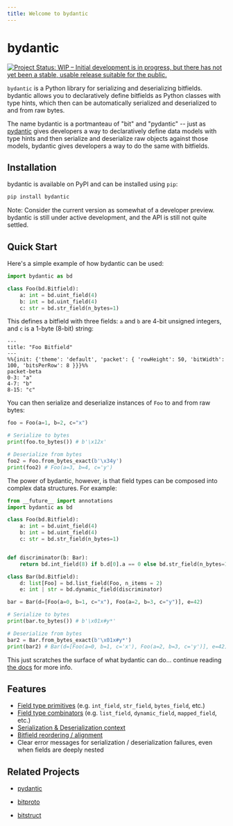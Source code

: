 ```yaml
---
title: Welcome to bydantic
---
```


<!-- BEGIN CONTENT -->

# bydantic

[![Project Status: WIP – Initial development is in progress, but there has not yet been a stable, usable release suitable for the public.](https://www.repostatus.org/badges/latest/wip.svg)](https://www.repostatus.org/#wip)

`bydantic` is a Python library for serializing and deserializing bitfields.
bydantic allows you to declaratively define bitfields as Python classes with
type hints, which then can be automatically serialized and deserialized to and
from raw bytes.

The name bydantic is a portmanteau of "bit" and "pydantic" -- just as
[pydantic](https://docs.pydantic.dev) gives developers a way to declaratively
define data models with type hints and then serialize and deserialize raw
objects against those models, bydantic gives developers a way to do the same
with bitfields.

## Installation

bydantic is available on PyPI and can be installed using `pip`:

```bash
pip install bydantic
```

Note: Consider the current version as somewhat of a developer preview. bydantic
is still under active development, and the API is still not quite settled.

## Quick Start

Here's a simple example of how bydantic can be used:

```python
import bydantic as bd

class Foo(bd.Bitfield):
    a: int = bd.uint_field(4)
    b: int = bd.uint_field(4)
    c: str = bd.str_field(n_bytes=1)
```

This defines a bitfield with three fields: `a` and `b` are 4-bit unsigned
integers, and `c` is a 1-byte (8-bit) string:

```mermaid
---
title: "Foo Bitfield"
---
%%{init: {'theme': 'default', 'packet': { 'rowHeight': 50, 'bitWidth': 100, 'bitsPerRow': 8 }}}%%
packet-beta
0-3: "a"
4-7: "b"
8-15: "c"
```

You can then serialize and deserialize instances of `Foo` to and from raw bytes:

```python
foo = Foo(a=1, b=2, c="x")

# Serialize to bytes
print(foo.to_bytes()) # b'\x12x'

# Deserialize from bytes
foo2 = Foo.from_bytes_exact(b'\x34y')
print(foo2) # Foo(a=3, b=4, c='y')
```

The power of bydantic, however, is that field types can be composed into complex
data structures. For example:

```python
from __future__ import annotations
import bydantic as bd

class Foo(bd.Bitfield):
    a: int = bd.uint_field(4)
    b: int = bd.uint_field(4)
    c: str = bd.str_field(n_bytes=1)


def discriminator(b: Bar):
    return bd.int_field(8) if b.d[0].a == 0 else bd.str_field(n_bytes=1)

class Bar(bd.Bitfield):
    d: list[Foo] = bd.list_field(Foo, n_items = 2)
    e: int | str = bd.dynamic_field(discriminator)

bar = Bar(d=[Foo(a=0, b=1, c="x"), Foo(a=2, b=3, c="y")], e=42)

# Serialize to bytes
print(bar.to_bytes()) # b'\x01x#y*'

# Deserialize from bytes
bar2 = Bar.from_bytes_exact(b'\x01x#y*')
print(bar2) # Bar(d=[Foo(a=0, b=1, c='x'), Foo(a=2, b=3, c='y')], e=42)
```

This just scratches the surface of what bydantic can do... continue reading
[the docs](https://kylehusmann.com/bydantic/getting-started) for more info.

## Features

- [Field type primitives](https://kylehusmann.com/bydantic/field-type-reference#field-type-primitives)
  (e.g. `int_field`, `str_field`, `bytes_field`, etc.)
- [Field type combinators](https://kylehusmann.com/bydantic/field-type-reference#field-type-combinators)
  (e.g. `list_field`, `dynamic_field`, `mapped_field`, etc.)
- [Serialization & Deserialization context](https://kylehusmann.com/bydantic/serialization-deserialization-context)
- [Bitfield reordering / alignment](https://kylehusmann.com/bydantic/bitfield-reordering-alignment)
- Clear error messages for serialization / deserialization failures, even when
  fields are deeply nested

## Related Projects

- [pydantic](https://docs.pydantic.dev)

- [bitproto](https://bitproto.readthedocs.io/)

- [bitstruct](https://bitstruct.readthedocs.io/)
